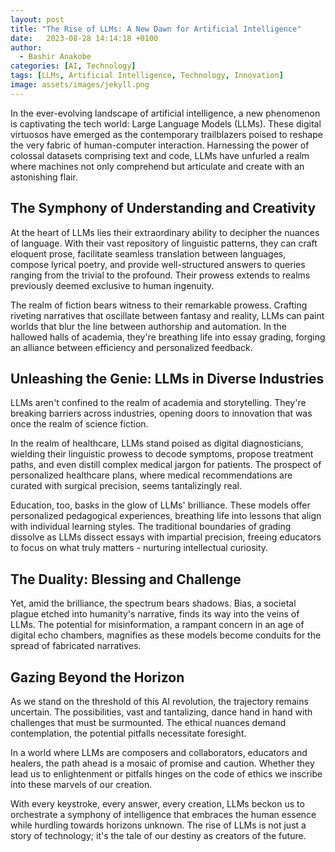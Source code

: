 ```yaml
---
layout: post
title: "The Rise of LLMs: A New Dawn for Artificial Intelligence"
date:   2023-08-28 14:14:18 +0100
author: 
  - Bashir Anakobe
categories: [AI, Technology]
tags: [LLMs, Artificial Intelligence, Technology, Innovation]
image: assets/images/jekyll.png
---
```


In the ever-evolving landscape of artificial intelligence, a new phenomenon is captivating the tech world: Large Language Models (LLMs). These digital virtuosos have emerged as the contemporary trailblazers poised to reshape the very fabric of human-computer interaction. Harnessing the power of colossal datasets comprising text and code, LLMs have unfurled a realm where machines not only comprehend but articulate and create with an astonishing flair.

## The Symphony of Understanding and Creativity

At the heart of LLMs lies their extraordinary ability to decipher the nuances of language. With their vast repository of linguistic patterns, they can craft eloquent prose, facilitate seamless translation between languages, compose lyrical poetry, and provide well-structured answers to queries ranging from the trivial to the profound. Their prowess extends to realms previously deemed exclusive to human ingenuity.

The realm of fiction bears witness to their remarkable prowess. Crafting riveting narratives that oscillate between fantasy and reality, LLMs can paint worlds that blur the line between authorship and automation. In the hallowed halls of academia, they're breathing life into essay grading, forging an alliance between efficiency and personalized feedback.

## Unleashing the Genie: LLMs in Diverse Industries

LLMs aren't confined to the realm of academia and storytelling. They're breaking barriers across industries, opening doors to innovation that was once the realm of science fiction.

In the realm of healthcare, LLMs stand poised as digital diagnosticians, wielding their linguistic prowess to decode symptoms, propose treatment paths, and even distill complex medical jargon for patients. The prospect of personalized healthcare plans, where medical recommendations are curated with surgical precision, seems tantalizingly real.

Education, too, basks in the glow of LLMs' brilliance. These models offer personalized pedagogical experiences, breathing life into lessons that align with individual learning styles. The traditional boundaries of grading dissolve as LLMs dissect essays with impartial precision, freeing educators to focus on what truly matters - nurturing intellectual curiosity.

## The Duality: Blessing and Challenge

Yet, amid the brilliance, the spectrum bears shadows. Bias, a societal plague etched into humanity's narrative, finds its way into the veins of LLMs. The potential for misinformation, a rampant concern in an age of digital echo chambers, magnifies as these models become conduits for the spread of fabricated narratives.

## Gazing Beyond the Horizon

As we stand on the threshold of this AI revolution, the trajectory remains uncertain. The possibilities, vast and tantalizing, dance hand in hand with challenges that must be surmounted. The ethical nuances demand contemplation, the potential pitfalls necessitate foresight.

In a world where LLMs are composers and collaborators, educators and healers, the path ahead is a mosaic of promise and caution. Whether they lead us to enlightenment or pitfalls hinges on the code of ethics we inscribe into these marvels of our creation.

With every keystroke, every answer, every creation, LLMs beckon us to orchestrate a symphony of intelligence that embraces the human essence while hurdling towards horizons unknown. The rise of LLMs is not just a story of technology; it's the tale of our destiny as creators of the future.
